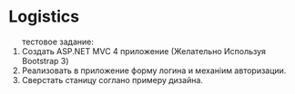 # Logistics
<ol>тестовое задание:
<li> Создать ASP.NET MVC 4 приложение (Желательно Используя Bootstrap 3)</li>
<li> Реализовать в приложение  форму логина и механіим авторизации.</li>
<li> Сверстать  станицу соглано примеру дизайна.</li></ol>
